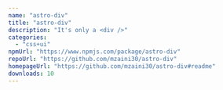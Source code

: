 ```yaml
---
name: "astro-div"
title: "astro-div"
description: "It's only a <div />"
categories:
  - "css+ui"
npmUrl: "https://www.npmjs.com/package/astro-div"
repoUrl: "https://github.com/mzaini30/astro-div"
homepageUrl: "https://github.com/mzaini30/astro-div#readme"
downloads: 10
---
```

